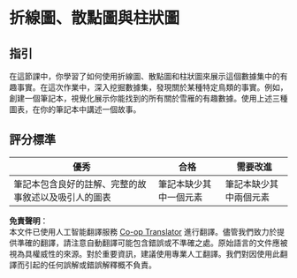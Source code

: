 <!--
CO_OP_TRANSLATOR_METADATA:
{
  "original_hash": "ad163c4fda72c8278280b61cad317ff4",
  "translation_date": "2025-08-25T18:39:29+00:00",
  "source_file": "3-Data-Visualization/09-visualization-quantities/assignment.md",
  "language_code": "hk"
}
-->
# 折線圖、散點圖與柱狀圖

## 指引

在這節課中，你學習了如何使用折線圖、散點圖和柱狀圖來展示這個數據集中的有趣事實。在這次作業中，深入挖掘數據集，發現關於某種特定鳥類的事實。例如，創建一個筆記本，視覺化展示你能找到的所有關於雪雁的有趣數據。使用上述三種圖表，在你的筆記本中講述一個故事。

## 評分標準

優秀 | 合格 | 需要改進
--- | --- | -- |
筆記本包含良好的註解、完整的故事敘述以及吸引人的圖表 | 筆記本缺少其中一個元素 | 筆記本缺少其中兩個元素

**免責聲明**：  
本文件已使用人工智能翻譯服務 [Co-op Translator](https://github.com/Azure/co-op-translator) 進行翻譯。儘管我們致力於提供準確的翻譯，請注意自動翻譯可能包含錯誤或不準確之處。原始語言的文件應被視為具權威性的來源。對於重要資訊，建議使用專業人工翻譯。我們對因使用此翻譯而引起的任何誤解或錯誤解釋概不負責。